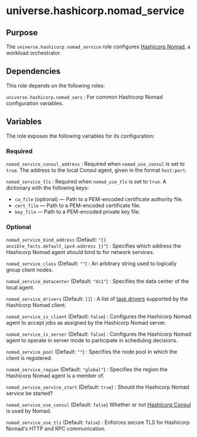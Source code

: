 <!-- roles/nomad_service/README.md
  -- =============================
  --
  -- Copying
  -- -------
  --
  -- Copyright (c) 2023 universe.hashicorp authors and contributors.
  --
  -- This file is part of the *universe.hashicorp* project.
  --
  -- *universe.hashicorp* is a free software project. You can redistribute it
  -- and/or modify it following the terms of the MIT License.
  --
  -- This software project is distributed *as is*, WITHOUT WARRANTY OF ANY KIND;
  -- including but not limited to the WARRANTIES OF MERCHANTABILITY, FITNESS FOR
  -- A PARTICULAR PURPOSE and NONINFRINGEMENT.
  --
  -- You should have received a copy of the MIT License along with
  -- *universe.hashicorp*. If not, see <http://opensource.org/licenses/MIT>.
  -->

universe.hashicorp.nomad_service
================================

Purpose
-------

The `universe.hashicorp.nomad_service` role configures [Hashicorp Nomad](
https://www.nomadproject.io/), a workload orchestrator.

Dependencies
------------

This role depends on the following roles:

`universe.hashicorp.nomad_vars`
: For common Hashicorp Nomad configuration variables.

Variables
---------

The role exposes the following variables for its configuration:

### Required

`nomad_service_consul_address`
: Required when `nomad_use_consul` is set to `true`. The address to the local
Consul agent, given in the format `host:port`.

`nomad_service_tls`
: Required when `nomad_use_tls` is set to `true`. A dictionary with the
following keys:

- `ca_file` (optional) — Path to a PEM-encoded certificate authority file.
- `cert_file` — Path to a PEM-encoded certificate file.
- `key_file` — Path to a PEM-encoded private key file.

### Optional

`nomad_service_bind_address` (Default:
`"{{ ansible_facts.default_ipv4.address }}"`)
: Specifies which address the Hashicorp Nomad agent should bind to for network
services.

`nomad_service_class` (Default: `""`)
: An arbitrary string used to logically group client nodes.

`nomad_service_datacenter` (Default: `"dc1"`)
: Specifies the data center of the local agent.

`nomad_service_drivers` (Default: `[]`)
: A list of [task drivers](https://developer.hashicorp.com/nomad/docs/drivers)
supported by the Hashicorp Nomad client.

`nomad_service_is_client` (Default: `false`)
: Configures the Hashicorp Nomad agent to accept jobs as assigned by the
Hashicorp Nomad server.

`nomad_service_is_server` (Default: `false`)
: Configures the Hashicorp Nomad agent to operate in server mode to participate
in scheduling decisions.

`nomad_service_pool` (Default: `""`)
: Specifies the node pool in which the client is registered.

`nomad_service_region` (Default: `"global"`)
: Specifies the region the Hashicorp Nomad agent is a member of.

`nomad_service_service_start` (Default: `true`)
: Should the Hashicorp Nomad service be started?

`nomad_service_use_consul` (Default: `false`)
Whether or not [Hashicorp Consul](https://www.consul.io/) is used by Nomad.

`nomad_service_use_tls` (Default: `false`)
: Enforces secure TLS for Hashicorp Nomad's HTTP and RPC communication.
